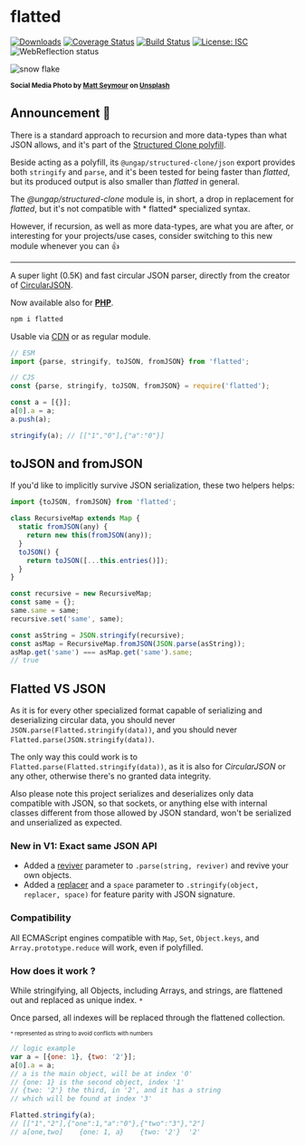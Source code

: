 # flatted

[![Downloads](https://img.shields.io/npm/dm/flatted.svg)](https://www.npmjs.com/package/flatted) [![Coverage Status](https://coveralls.io/repos/github/WebReflection/flatted/badge.svg?branch=main)](https://coveralls.io/github/WebReflection/flatted?branch=main) [![Build Status](https://travis-ci.com/WebReflection/flatted.svg?branch=main)](https://travis-ci.com/WebReflection/flatted) [![License: ISC](https://img.shields.io/badge/License-ISC-yellow.svg)](https://opensource.org/licenses/ISC) ![WebReflection status](https://offline.report/status/webreflection.svg)

![snow flake](./flatted.jpg)

<sup>**Social Media Photo by [Matt Seymour](https://unsplash.com/@mattseymour)
on [Unsplash](https://unsplash.com/)**</sup>

## Announcement 📣

There is a standard approach to recursion and more data-types than what JSON allows, and it's part of
the [Structured Clone polyfill](https://github.com/ungap/structured-clone/#readme).

Beside acting as a polyfill, its `@ungap/structured-clone/json` export provides both `stringify` and `parse`, and it's
been tested for being faster than *flatted*, but its produced output is also smaller than *flatted* in general.

The *@ungap/structured-clone* module is, in short, a drop in replacement for *flatted*, but it's not compatible with *
flatted* specialized syntax.

However, if recursion, as well as more data-types, are what you are after, or interesting for your projects/use cases,
consider switching to this new module whenever you can 👍

- - -

A super light (0.5K) and fast circular JSON parser, directly from the creator
of [CircularJSON](https://github.com/WebReflection/circular-json/#circularjson).

Now available also for **[PHP](./php/flatted.php)**.

```js
npm i flatted
```

Usable via [CDN](https://unpkg.com/flatted) or as regular module.

```js
// ESM
import {parse, stringify, toJSON, fromJSON} from 'flatted';

// CJS
const {parse, stringify, toJSON, fromJSON} = require('flatted');

const a = [{}];
a[0].a = a;
a.push(a);

stringify(a); // [["1","0"],{"a":"0"}]
```

## toJSON and fromJSON

If you'd like to implicitly survive JSON serialization, these two helpers helps:

```js
import {toJSON, fromJSON} from 'flatted';

class RecursiveMap extends Map {
  static fromJSON(any) {
    return new this(fromJSON(any));
  }
  toJSON() {
    return toJSON([...this.entries()]);
  }
}

const recursive = new RecursiveMap;
const same = {};
same.same = same;
recursive.set('same', same);

const asString = JSON.stringify(recursive);
const asMap = RecursiveMap.fromJSON(JSON.parse(asString));
asMap.get('same') === asMap.get('same').same;
// true
```

## Flatted VS JSON

As it is for every other specialized format capable of serializing and deserializing circular data, you should
never `JSON.parse(Flatted.stringify(data))`, and you should never `Flatted.parse(JSON.stringify(data))`.

The only way this could work is to `Flatted.parse(Flatted.stringify(data))`, as it is also for _CircularJSON_ or any
other, otherwise there's no granted data integrity.

Also please note this project serializes and deserializes only data compatible with JSON, so that sockets, or anything
else with internal classes different from those allowed by JSON standard, won't be serialized and unserialized as
expected.

### New in V1: Exact same JSON API

* Added a [reviver](https://developer.mozilla.org/en-US/docs/Web/JavaScript/Reference/Global_Objects/JSON/parse#Syntax)
  parameter to `.parse(string, reviver)` and revive your own objects.
* Added
  a [replacer](https://developer.mozilla.org/en-US/docs/Web/JavaScript/Reference/Global_Objects/JSON/stringify#Syntax)
  and a `space` parameter to `.stringify(object, replacer, space)` for feature parity with JSON signature.

### Compatibility

All ECMAScript engines compatible with `Map`, `Set`, `Object.keys`, and `Array.prototype.reduce` will work, even if
polyfilled.

### How does it work ?

While stringifying, all Objects, including Arrays, and strings, are flattened out and replaced as unique index. `*`

Once parsed, all indexes will be replaced through the flattened collection.

<sup><sub>`*` represented as string to avoid conflicts with numbers</sub></sup>

```js
// logic example
var a = [{one: 1}, {two: '2'}];
a[0].a = a;
// a is the main object, will be at index '0'
// {one: 1} is the second object, index '1'
// {two: '2'} the third, in '2', and it has a string
// which will be found at index '3'

Flatted.stringify(a);
// [["1","2"],{"one":1,"a":"0"},{"two":"3"},"2"]
// a[one,two]    {one: 1, a}    {two: '2'}  '2'
```
